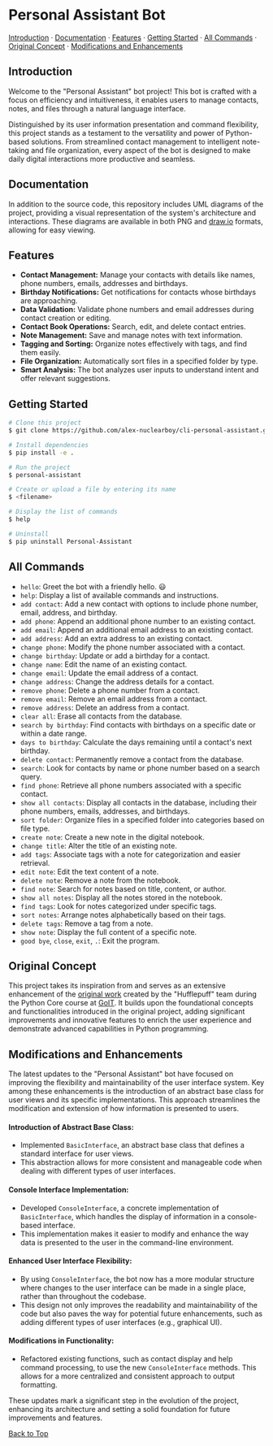 # Personal Assistant Bot

[Introduction](#introduction) · [Documentation](#documentation) · [Features](#features) · [Getting Started](#getting-started) · [All Commands](#all-commands) · [Original Concept](#original-concept) · [Modifications and Enhancements](#modifications-and-enhancements)

## Introduction

Welcome to the "Personal Assistant" bot project! This bot is crafted with a focus on efficiency and intuitiveness, it enables users to manage contacts, notes, and files through a natural language interface.

Distinguished by its user information presentation and command flexibility, this project stands as a testament to the versatility and power of Python-based solutions.
From streamlined contact management to intelligent note-taking and file organization, every aspect of the bot is designed to make daily digital interactions more productive and seamless.

## Documentation

In addition to the source code, this repository includes UML diagrams of the project, providing a visual representation of the system's architecture and interactions.
These diagrams are available in both PNG and [draw.io](https://app.diagrams.net/) formats, allowing for easy viewing.

## Features

-   **Contact Management:** Manage your contacts with details like names, phone numbers, emails, addresses and birthdays.
-   **Birthday Notifications:** Get notifications for contacts whose birthdays are approaching.
-   **Data Validation:** Validate phone numbers and email addresses during contact creation or editing.
-   **Contact Book Operations:** Search, edit, and delete contact entries.
-   **Note Management:** Save and manage notes with text information.
-   **Tagging and Sorting:** Organize notes effectively with tags, and find them easily.
-   **File Organization:** Automatically sort files in a specified folder by type.
-   **Smart Analysis:** The bot analyzes user inputs to understand intent and offer relevant suggestions.

## Getting Started

```bash
# Clone this project
$ git clone https://github.com/alex-nuclearboy/cli-personal-assistant.git

# Install dependencies
$ pip install -e .

# Run the project
$ personal-assistant

# Create or upload a file by entering its name
$ <filename>

# Display the list of commands
$ help

# Uninstall
$ pip uninstall Personal-Assistant
```

## All Commands

-   `hello`: Greet the bot with a friendly hello. 😃
-   `help`: Display a list of available commands and instructions.
-   `add contact`: Add a new contact with options to include phone number, email, address, and birthday.
-   `add phone`: Append an additional phone number to an existing contact.
-   `add email`: Append an additional email address to an existing contact.
-   `add address`: Add an extra address to an existing contact.
-   `change phone`: Modify the phone number associated with a contact.
-   `change birthday`: Update or add a birthday for a contact.
-   `change name`: Edit the name of an existing contact.
-   `change email`: Update the email address of a contact.
-   `change address`: Change the address details for a contact.
-   `remove phone`: Delete a phone number from a contact.
-   `remove email`: Remove an email address from a contact.
-   `remove address`: Delete an address from a contact.
-   `clear all`: Erase all contacts from the database.
-   `search by birthday`: Find contacts with birthdays on a specific date or within a date range.
-   `days to birthday`: Calculate the days remaining until a contact's next birthday.
-   `delete contact`: Permanently remove a contact from the database.
-   `search`: Look for contacts by name or phone number based on a search query.
-   `find phone`: Retrieve all phone numbers associated with a specific contact.
-   `show all contacts`: Display all contacts in the database, including their phone numbers, emails, addresses, and birthdays.
-   `sort folder`: Organize files in a specified folder into categories based on file type.
-   `create note`: Create a new note in the digital notebook.
-   `change title`: Alter the title of an existing note.
-   `add tags`: Associate tags with a note for categorization and easier retrieval.
-   `edit note`: Edit the text content of a note.
-   `delete note`: Remove a note from the notebook.
-   `find note`: Search for notes based on title, content, or author.
-   `show all notes`: Display all the notes stored in the notebook.
-   `find tags`: Look for notes categorized under specific tags.
-   `sort notes`: Arrange notes alphabetically based on their tags.
-   `delete tags`: Remove a tag from a note.
-   `show note`: Display the full content of a specific note.
-   `good bye`, `close`, `exit`, `.`: Exit the program.

## Original Concept

This project takes its inspiration from and serves as an extensive enhancement of the [original work](https://github.com/ArleKinG44/GOIT_Projekt_group_3) created by the "Hufflepuff" team during the Python Core course at [GoIT](https://goit.global/ua/). It builds upon the foundational concepts and functionalities introduced in the original project, adding significant improvements and innovative features to enrich the user experience and demonstrate advanced capabilities in Python programming.

## Modifications and Enhancements

The latest updates to the "Personal Assistant" bot have focused on improving the flexibility and maintainability of the user interface system. Key among these enhancements is the introduction of an abstract base class for user views and its specific implementations. This approach streamlines the modification and extension of how information is presented to users.

#### Introduction of Abstract Base Class:

-   Implemented `BasicInterface`, an abstract base class that defines a standard interface for user views.
-   This abstraction allows for more consistent and manageable code when dealing with different types of user interfaces.

#### Console Interface Implementation:

-   Developed `ConsoleInterface`, a concrete implementation of `BasicInterface`, which handles the display of information in a console-based interface.
-   This implementation makes it easier to modify and enhance the way data is presented to the user in the command-line environment.

#### Enhanced User Interface Flexibility:

-   By using `ConsoleInterface`, the bot now has a more modular structure where changes to the user interface can be made in a single place, rather than throughout the codebase.
-   This design not only improves the readability and maintainability of the code but also paves the way for potential future enhancements, such as adding different types of user interfaces (e.g., graphical UI).

#### Modifications in Functionality:

-   Refactored existing functions, such as contact display and help command processing, to use the new `ConsoleInterface` methods. This allows for a more centralized and consistent approach to output formatting.

These updates mark a significant step in the evolution of the project, enhancing its architecture and setting a solid foundation for future improvements and features.

[Back to Top](#personal-assistant-bot)

